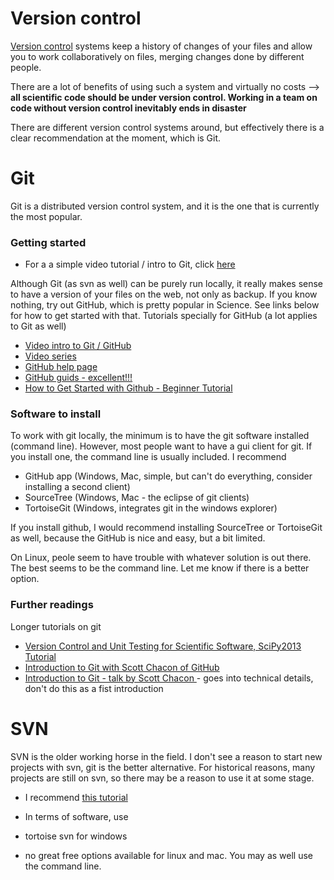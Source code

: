 # Version control 

[Version control](http://en.wikipedia.org/wiki/Revision_control) systems keep a history of changes of your files and allow you to work collaboratively on files, merging changes done by different people. 

There are a lot of benefits of using such a system and virtually no costs --> **all scientific code should be under version control. Working in a team on code without version control inevitably ends in disaster**

There are different version control systems around, but effectively there is a clear recommendation at the moment, which is Git. 

# Git 

Git is a distributed version control system, and it is the one that is currently the most popular. 

### Getting started

* For a a simple video tutorial / intro to Git, click [here](https://www.youtube.com/watch?v=SCZF6I-Rc4I)

Although Git (as svn as well) can be purely run locally, it really makes sense to have a version of your files on the web, not only as backup. If you know nothing, try out GitHub, which is pretty popular in Science. See links below for how to get started with that. Tutorials specially for GitHub (a lot applies to Git as well)

* [Video intro to Git / GitHub](https://www.youtube.com/watch?v=U8GBXvdmHT4)
* [Video series](https://www.youtube.com/playlist?list=PLg7s6cbtAD15G8lNyoaYDuKZSKyJrgwB-)
* [GitHub help page](https://help.github.com/)
* [GitHub guids - excellent!!!](https://guides.github.com/)
* [How to Get Started with Github - Beginner Tutorial ](http://www.youtube.com/watch?v=73I5dRucCds)

### Software to install

To work with git locally, the minimum is to have the git software installed (command line). However, most people want to have a gui client for git. If you install one, the command line is usually included. I recommend 

* GitHub app (Windows, Mac, simple, but can't do everything, consider installing a second client)
* SourceTree (Windows, Mac - the eclipse of git clients)
* TortoiseGit (Windows, integrates git in the windows explorer)

If you install github, I would recommend installing SourceTree or TortoiseGit as well, because the GitHub is nice and easy, but a bit limited.

On Linux, peole seem to have trouble with whatever solution is out there. The best seems to be the command line. Let me know if there is a better option. 

### Further readings

Longer tutorials on git

* [Version Control and Unit Testing for Scientific Software, SciPy2013 Tutorial](http://www.youtube.com/watch?v=T0BE9ApIegc)
* [Introduction to Git with Scott Chacon of GitHub](http://www.youtube.com/watch?v=ZDR433b0HJY)
* [Introduction to Git - talk by Scott Chacon ](http://www.youtube.com/watch?v=xbLVvrb2-fY) - goes into technical details, don't do this as a fist introduction


# SVN

SVN is the older working horse in the field. I don't see a reason to start new projects with svn, git is the better alternative. For historical reasons, many projects are still on svn, so there may be a reason to use it at some stage.

* I recommend [this tutorial](http://svnbook.red-bean.com/)

* In terms of software, use
 * tortoise svn for windows
 * no great free options available for linux and mac. You may as well use the command line. 
